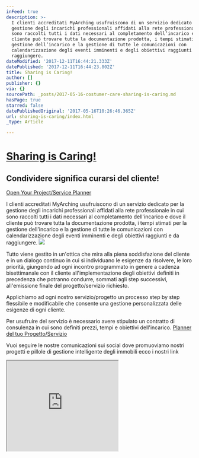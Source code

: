 ```yaml
---
inFeed: true
description: >-
  I clienti accreditati MyArching usufruiscono di un servizio dedicato per la
  gestione degli incarichi professionali affidati alla rete professionale in cui
  sono raccolti tutti i dati necessari al completamento dell’incarico e dove il
  cliente può trovare tutta la documentazione prodotta, i tempi stimati per la
  gestione dell’incarico e la gestione di tutte le comunicazioni con
  calendarizzazione degli eventi imminenti e degli obiettivi raggiunti e da
  raggiungere.
dateModified: '2017-12-11T16:44:21.333Z'
datePublished: '2017-12-11T16:44:23.802Z'
title: Sharing is Caring!
author: []
publisher: {}
via: {}
sourcePath: _posts/2017-05-16-costumer-care-sharing-is-caring.md
hasPage: true
starred: false
datePublishedOriginal: '2017-05-16T10:26:46.365Z'
url: sharing-is-caring/index.html
_type: Article

---
```

# [Sharing is Caring!][0]

## Condividere significa curarsi del cliente!
[Open Your Project/Service Planner][1]

I clienti accreditati MyArching usufruiscono di un servizio dedicato per la gestione degli incarichi professionali affidati alla rete professionale in cui sono raccolti tutti i dati necessari al completamento dell'incarico e dove il cliente può trovare tutta la documentazione prodotta, i tempi stimati per la gestione dell'incarico e la gestione di tutte le comunicazioni con calendarizzazione degli eventi imminenti e degli obiettivi raggiunti e da raggiungere.
![](https://the-grid-user-content.s3-us-west-2.amazonaws.com/6d362458-5ac4-473e-a53a-e852a4cafcdb.jpg)

Tutto viene gestito in un'ottica che mira alla piena soddisfazione del cliente e in un dialogo continuo in cui si individuano le esigenze da risolvere, le loro priorità, giungendo ad ogni incontro programmato in genere a cadenza bisettimanale con il cliente all'implementazione degli obiettivi definiti in precedenza che potranno condurre, sommati agli step successivi, all'emissione finale del progetto/servizio richiesto.

Applichiamo ad ogni nostro servizio/progetto un processo step by step flessibile e modificabile che consente una gestione personalizzata delle esigenze di ogni cliente.

Per usufruire del servizio è necessario avere stipulato un contratto di consulenza in cui sono definiti prezzi, tempi e obiettivi dell'incarico.
[Planner del tuo Progetto/Servizio][1]

Vuoi seguire le nostre comunicazioni sui social dove promuoviamo nostri progetti e pillole di gestione intelligente degli immobili ecco i nostri link 

<iframe src="https://the-grid.github.io/ed-userhtml/?g=eJzVlk1z2jAQhs_pr9C4x4xtDNShhmQmk34xkzSdls40J0aWhb2NLXkkESC_vmv5I_Tj4hwI5YLlQfu-u48W7SyBB6LNLufnzkoK42p45BEJRuV26hAwvNBMltw-mV2Jv8qMKSPf1yzjBfWkSv1blVIBj9SAFM7Fq5NZDuLe7iiVLM-dtcodkim-6jYzqc264MordlSxDETqVXvsZl1S8bejYIyGiF1vOKSZiUgs82RKSpokuD96U27JgAymTOZSRa8HYTAKeBXwZKHkA2VA9DrC8H4V_2IWK78S28ve8K1xaQ6piBgXhqtpQVUKIgqGKJ2ALnO6i0CgUe7GuWT30w0kJotCtGaFZnQvS41pbjYbj2HwrQfGL6TgaQ7UR7euW1CtoQBcC-nma82NATcYD4NBcDbxMlNgyQzqc3PuLOOcYnH2KqppwS-185v1hDOpLINIoNQ_CjGDIiVasSeDNClAPFm0D0tgUiyHy85MKVKH0ByNXN1dv_-BvsBUqnOkRm728iDXdR6dLxn_5My4K0Ba1hNp3pRSg3VK3HAwQXLuOKz41gUlI7vIGs525RC_hYafq8polZFPK4o-YjwMzRVlPJby3mOy8G92l_XhvWnRHiGzD41jh_ShMhr2h9IqHZIL1qPE7vFSKdOcWyqn-0eyOZF4VHkquOKXX68-zT9__Lb4_m5-22I7QmofbT6n_aAF4aA_tUbpJZoJhDY0VbSou4lulw2uZddZx9hR89Z2Pzrh2TN6qtN6CT7VlcyTqjSIB4TfXdbHSOW6MdsPynA47g-llTo0EzBeCVUoro1l8gQE3-tjpPKl9dsTy-QZQ0GndWguZgMGA9VI6DZvp6Cjo7GojfZj8Tbsj6IROvAkUP1n7eTarGPe3Cj__yBwJ9cLzKcfsvHkGYNAo_Qns_rrF2hHtAY" height="244" style=""></iframe>



[0]: https://sites.google.com/archingstudio.org/myarchingcostumer/sharing-is-caring
[1]: https://projects.zoho.com/portal/mradi/#mywork
